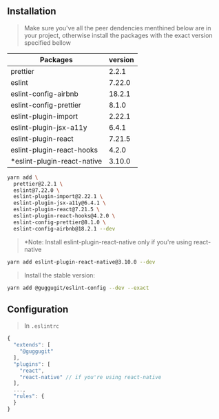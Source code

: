 ## Installation
> Make sure you've all the peer dendencies menthined below are in your project, otherwise install the packages with the exact version specified bellow

|Packages|version|
|-|-|
prettier | 2.2.1
eslint | 7.22.0
eslint-config-airbnb | 18.2.1
eslint-config-prettier | 8.1.0
eslint-plugin-import | 2.22.1
eslint-plugin-jsx-a11y | 6.4.1
eslint-plugin-react | 7.21.5
eslint-plugin-react-hooks | 4.2.0
*eslint-plugin-react-native | 3.10.0


```sh
yarn add \
  prettier@2.2.1 \
  eslint@7.22.0 \
  eslint-plugin-import@2.22.1 \
  eslint-plugin-jsx-a11y@6.4.1 \
  eslint-plugin-react@7.21.5 \
  eslint-plugin-react-hooks@4.2.0 \
  eslint-config-prettier@8.1.0 \
  eslint-config-airbnb@18.2.1 --dev
```

> *Note: Install eslint-plugin-react-native only if you're using react-native
```sh
yarn add eslint-plugin-react-native@3.10.0 --dev
```

> Install the stable version:

```sh
yarn add @guggugit/eslint-config --dev --exact
```

## Configuration
> In `.eslintrc`
```js
{
  "extends": [
    "@guggugit"
  ],
  "plugins": [
    "react",
    "react-native" // if you're using react-native
  ],
  ...,
  "rules": {
  }
}
```
